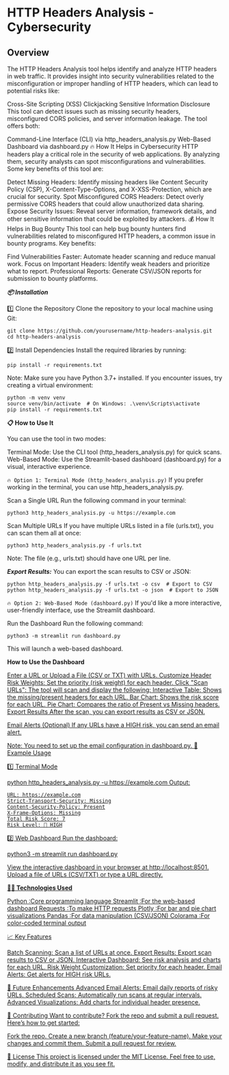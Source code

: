 # HTTP Headers Analysis - Cybersecurity

## Overview
The HTTP Headers Analysis tool helps identify and analyze HTTP headers in web traffic. It provides insight into security vulnerabilities related to the misconfiguration or improper handling of HTTP headers, which can lead to potential risks like:

Cross-Site Scripting (XSS)
Clickjacking
Sensitive Information Disclosure
This tool can detect issues such as missing security headers, misconfigured CORS policies, and server information leakage. The tool offers both:

Command-Line Interface (CLI) via http_headers_analysis.py
Web-Based Dashboard via dashboard.py
🔥 How It Helps in Cybersecurity
HTTP headers play a critical role in the security of web applications. By analyzing them, security analysts can spot misconfigurations and vulnerabilities. Some key benefits of this tool are:

Detect Missing Headers: Identify missing headers like Content Security Policy (CSP), X-Content-Type-Options, and X-XSS-Protection, which are crucial for security.
Spot Misconfigured CORS Headers: Detect overly permissive CORS headers that could allow unauthorized data sharing.
Expose Security Issues: Reveal server information, framework details, and other sensitive information that could be exploited by attackers.
💰 How It Helps in Bug Bounty
This tool can help bug bounty hunters find vulnerabilities related to misconfigured HTTP headers, a common issue in bounty programs. Key benefits:

Find Vulnerabilities Faster: Automate header scanning and reduce manual work.
Focus on Important Headers: Identify weak headers and prioritize what to report.
Professional Reports: Generate CSV/JSON reports for submission to bounty platforms.


***📦 Installation***

1️⃣ Clone the Repository
Clone the repository to your local machine using Git:

```
git clone https://github.com/yourusername/http-headers-analysis.git
cd http-headers-analysis
```
2️⃣ Install Dependencies
Install the required libraries by running:

```
pip install -r requirements.txt
```
Note: Make sure you have Python 3.7+ installed. If you encounter issues, try creating a virtual environment:

```
python -m venv venv
source venv/bin/activate  # On Windows: .\venv\Scripts\activate
pip install -r requirements.txt
```

**📋 How to Use It**

You can use the tool in two modes:

Terminal Mode: Use the CLI tool (http_headers_analysis.py) for quick scans.
Web-Based Mode: Use the Streamlit-based dashboard (dashboard.py) for a visual, interactive experience.

`🔥 Option 1: Terminal Mode (http_headers_analysis.py)`
If you prefer working in the terminal, you can use http_headers_analysis.py.

Scan a Single URL
Run the following command in your terminal:

```
python3 http_headers_analysis.py -u https://example.com
```
Scan Multiple URLs
If you have multiple URLs listed in a file (urls.txt), you can scan them all at once:
```
python3 http_headers_analysis.py -f urls.txt
```
Note: The file (e.g., urls.txt) should have one URL per line.

***Export Results:***
You can export the scan results to CSV or JSON:

```
python http_headers_analysis.py -f urls.txt -o csv  # Export to CSV
python http_headers_analysis.py -f urls.txt -o json  # Export to JSON
```
`🔥 Option 2: Web-Based Mode (dashboard.py)`
If you'd like a more interactive, user-friendly interface, use the Streamlit dashboard.

Run the Dashboard
Run the following command:

```
python3 -m streamlit run dashboard.py
```
This will launch a web-based dashboard.

**How to Use the Dashboard**

<ins>
Enter a URL or Upload a File (CSV or TXT) with URLs.
Customize Header Risk Weights: Set the priority (risk weight) for each header.
Click "Scan URLs": The tool will scan and display the following:
Interactive Table: Shows the missing/present headers for each URL.
Bar Chart: Shows the risk score for each URL.
Pie Chart: Compares the ratio of Present vs Missing headers.
Export Results
After the scan, you can export results as CSV or JSON.

Email Alerts (Optional)
If any URLs have a HIGH risk, you can send an email alert.

Note: You need to set up the email configuration in dashboard.py.
</ins>
📘 Example Usage

1️⃣ Terminal Mode

python http_headers_analysis.py -u https://example.com
Output:
```
URL: https://example.com
Strict-Transport-Security: Missing
Content-Security-Policy: Present
X-Frame-Options: Missing
Total Risk Score: 7
Risk Level: 🔴 HIGH
```

2️⃣ Web Dashboard
Run the dashboard:

python3 -m streamlit run dashboard.py

View the interactive dashboard in your browser at http://localhost:8501.
Upload a file of URLs (CSV/TXT) or type a URL directly.


**🧑‍💻 Technologies Used**

Python	  :Core programming language
Streamlit	:For the web-based dashboard
Requests	:To make HTTP requests
Plotly	  :For bar and pie chart visualizations
Pandas	  :For data manipulation (CSV/JSON)
Colorama	:For color-coded terminal output

📈 Key Features

Batch Scanning: Scan a list of URLs at once.
Export Results: Export scan results to CSV or JSON.
Interactive Dashboard: See risk analysis and charts for each URL.
Risk Weight Customization: Set priority for each header.
Email Alerts: Get alerts for HIGH risk URLs.

🚀 Future Enhancements
Advanced Email Alerts: Email daily reports of risky URLs.
Scheduled Scans: Automatically run scans at regular intervals.
Advanced Visualizations: Add charts for individual header presence.

🤝 Contributing
Want to contribute? Fork the repo and submit a pull request.
Here’s how to get started:

Fork the repo.
Create a new branch (feature/your-feature-name).
Make your changes and commit them.
Submit a pull request for review.

📜 License
This project is licensed under the MIT License. Feel free to use, modify, and distribute it as you see fit.
